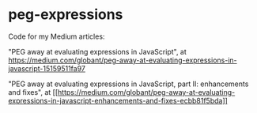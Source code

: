 # peg-expressions

Code for my Medium articles:

"PEG away at evaluating expressions in JavaScript", at https://medium.com/globant/peg-away-at-evaluating-expressions-in-javascript-15159511fa97

"PEG away at evaluating expressions in JavaScript, part II: enhancements and fixes", at [[https://medium.com/globant/peg-away-at-evaluating-expressions-in-javascript-enhancements-and-fixes-ecbb81f5bda]]
